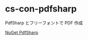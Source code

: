 # cs-con-pdfsharp
PdfSharp とフリーフォントで PDF 作成

[NuGet PdfSharp](https://www.nuget.org/packages/PdfSharp/)
